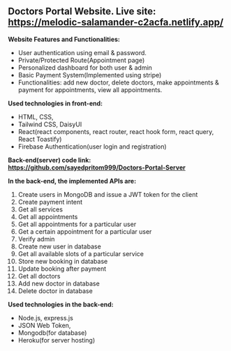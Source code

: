 ## Doctors Portal Website. Live site: https://melodic-salamander-c2acfa.netlify.app/

**Website Features and Functionalities:**
* User authentication using email & password. 
* Private/Protected Route(Appointment page)
* Personalized dashboard for both user & admin
* Basic Payment System(Implemented using stripe) 
* Functionalities: add new doctor, delete doctors, make appointments & payment for appointments, view all appointments. 

**Used technologies in front-end:**
* HTML, CSS, 
* Tailwind CSS, DaisyUI
* React(react components, react router, react hook form, react query, React Toastify)
* Firebase Authentication(user login and registration)



**Back-end(server) code link: https://github.com/sayedpritom999/Doctors-Portal-Server**

**In the back-end, the implemented APIs are:**
1. Create users in MongoDB and issue a JWT token for the client
2. Create payment intent
3. Get all services
4. Get all appointments
5. Get all appointments for a particular user
6. Get a certain appointment for a particular user
7. Verify admin
8. Create new user in database
9. Get all available slots of a particular service
10. Store new booking in database
11. Update booking after payment
12. Get all doctors
13. Add new doctor in database
14. Delete doctor in database

**Used technologies in the back-end:**
* Node.js, express.js
* JSON Web Token,
* Mongodb(for database)
* Heroku(for server hosting)
